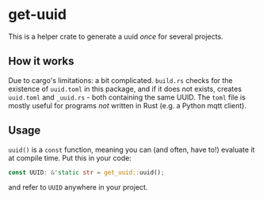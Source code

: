 # get-uuid
This is a helper crate to generate a uuid *once* for several projects.

## How it works
Due to cargo's limitations: a bit complicated.
`build.rs` checks for the existence of `uuid.toml` in this package, and if it does not exists, 
creates `uuid.toml` and `_uuid.rs` - both containing the same UUID. The `toml` file is mostly useful
for programs *not* written in Rust (e.g. a Python mqtt client).

## Usage
`uuid()` is a `const` function, meaning you can (and often, have to!) evaluate it at compile time.
Put this in your code:

```rust
const UUID: &'static str = get_uuid::uuid();
```

and refer to `UUID` anywhere in your project.